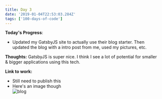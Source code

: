 ```yaml
---
title: Day 3
date: '2019-01-04T22:53:03.284Z'
tags: ['100-days-of-code']
---
```


**Today's Progress**:

- Updated my GatsbyJS site to actually use their blog starter. Then updated the blog with a intro post from me, used my pictures, etc.

**Thoughts:**
GatsbyJS is super nice. I think I see a lot of potential for smaller & bigger applications using this tech.

**Link to work:**

- Still need to publish this
- Here's an image though  
  ![blog](https://pbs.twimg.com/media/DwK2WRzV4AA4C9R.jpg:large 'Blog')
